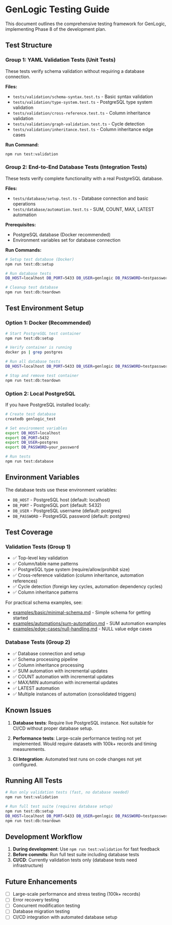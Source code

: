 # GenLogic Testing Guide

This document outlines the comprehensive testing framework for GenLogic, implementing Phase 8 of the development plan.

## Test Structure

### Group 1: YAML Validation Tests (Unit Tests)
These tests verify schema validation without requiring a database connection.

**Files:**
- `tests/validation/schema-syntax.test.ts` - Basic syntax validation
- `tests/validation/type-system.test.ts` - PostgreSQL type system validation
- `tests/validation/cross-reference.test.ts` - Column inheritance validation
- `tests/validation/graph-validation.test.ts` - Cycle detection
- `tests/validation/inheritance.test.ts` - Column inheritance edge cases

**Run Command:**
```bash
npm run test:validation
```

### Group 2: End-to-End Database Tests (Integration Tests)
These tests verify complete functionality with a real PostgreSQL database.

**Files:**
- `tests/database/setup.test.ts` - Database connection and basic operations
- `tests/database/automation.test.ts` - SUM, COUNT, MAX, LATEST automation

**Prerequisites:**
- PostgreSQL database (Docker recommended)
- Environment variables set for database connection

**Run Commands:**
```bash
# Setup test database (Docker)
npm run test:db:setup

# Run database tests
DB_HOST=localhost DB_PORT=5433 DB_USER=genlogic DB_PASSWORD=testpassword npm run test:database

# Cleanup test database
npm run test:db:teardown
```

## Test Environment Setup

### Option 1: Docker (Recommended)
```bash
# Start PostgreSQL test container
npm run test:db:setup

# Verify container is running
docker ps | grep postgres

# Run all database tests
DB_HOST=localhost DB_PORT=5433 DB_USER=genlogic DB_PASSWORD=testpassword npm run test:database

# Stop and remove test container
npm run test:db:teardown
```

### Option 2: Local PostgreSQL
If you have PostgreSQL installed locally:

```bash
# Create test database
createdb genlogic_test

# Set environment variables
export DB_HOST=localhost
export DB_PORT=5432
export DB_USER=postgres
export DB_PASSWORD=your_password

# Run tests
npm run test:database
```

## Environment Variables

The database tests use these environment variables:

- `DB_HOST` - PostgreSQL host (default: localhost)
- `DB_PORT` - PostgreSQL port (default: 5432)
- `DB_USER` - PostgreSQL username (default: postgres)
- `DB_PASSWORD` - PostgreSQL password (default: postgres)

## Test Coverage

### Validation Tests (Group 1)
- ✅ Top-level key validation
- ✅ Column/table name patterns
- ✅ PostgreSQL type system (require/allow/prohibit size)
- ✅ Cross-reference validation (column inheritance, automation references)
- ✅ Cycle detection (foreign key cycles, automation dependency cycles)
- ✅ Column inheritance patterns

For practical schema examples, see:
- [examples/basic/minimal-schema.md](examples/basic/minimal-schema.md) - Simple schema for getting started
- [examples/automations/sum-automation.md](examples/automations/sum-automation.md) - SUM automation examples
- [examples/edge-cases/null-handling.md](examples/edge-cases/null-handling.md) - NULL value edge cases

### Database Tests (Group 2)
- ✅ Database connection and setup
- ✅ Schema processing pipeline
- ✅ Column inheritance processing
- ✅ SUM automation with incremental updates
- ✅ COUNT automation with incremental updates
- ✅ MAX/MIN automation with incremental updates
- ✅ LATEST automation
- ✅ Multiple instances of automation (consolidated triggers)

## Known Issues

1. **Database tests**: Require live PostgreSQL instance. Not suitable for CI/CD without proper database setup.

2. **Performance tests**: Large-scale performance testing not yet implemented. Would require datasets with 100k+ records and timing measurements.

3. **CI Integration**: Automated test runs on code changes not yet configured.

## Running All Tests

```bash
# Run only validation tests (fast, no database needed)
npm run test:validation

# Run full test suite (requires database setup)
npm run test:db:setup
DB_HOST=localhost DB_PORT=5433 DB_USER=genlogic DB_PASSWORD=testpassword npm test
npm run test:db:teardown
```

## Development Workflow

1. **During development**: Use `npm run test:validation` for fast feedback
2. **Before commits**: Run full test suite including database tests
3. **CI/CD**: Currently validation tests only (database tests need infrastructure)

## Future Enhancements

- [ ] Large-scale performance and stress testing (100k+ records)
- [ ] Error recovery testing
- [ ] Concurrent modification testing
- [ ] Database migration testing
- [ ] CI/CD integration with automated database setup